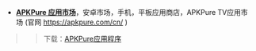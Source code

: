 - [**APKPure 应用市场**](https://apkpure.com/cn/)，安卓市场，手机，平板应用商店，APKPure TV应用市场 (官网 https://apkpure.com/cn/ )
>> 下载：[APKPure应用程序](https://apkpure.com/cn/apkpure-app.html)
